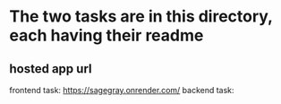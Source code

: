 # The two tasks are in this directory, each having their readme

## hosted app url

frontend task: https://sagegray.onrender.com/
backend task:
